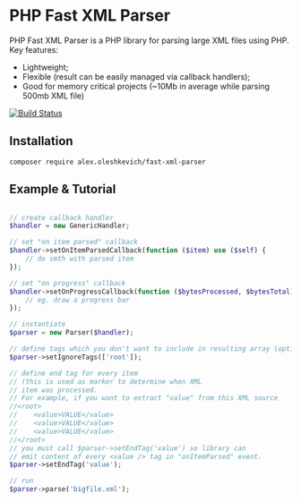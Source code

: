 PHP Fast XML Parser
=========

PHP Fast XML Parser is a PHP library for parsing large XML files using PHP.
Key features:

  - Lightweight;
  - Flexible (result can be easily managed via callback handlers);
  - Good for memory critical projects (~10Mb in average while parsing 500mb XML file)
  
[![Build Status](https://travis-ci.org/alex-oleshkevich/php-fast-xml-parser.svg)](https://travis-ci.org/alex-oleshkevich/php-fast-xml-parser)

## Installation

```
composer require alex.oleshkevich/fast-xml-parser
```

Example & Tutorial
--------------

```php

// create callback handler
$handler = new GenericHandler;

// set "on item parsed" callback
$handler->setOnItemParsedCallback(function ($item) use ($self) {
    // do smth with parsed item
});

// set "on progress" callback
$handler->setOnProgressCallback(function ($bytesProcessed, $bytesTotal) use ($self) {
    // eg. draw a progress bar
});

// instantiate
$parser = new Parser($handler);

// define tags which you don't want to include in resulting array (optional)
$parser->setIgnoreTags(['root']);

// define end tag for every item
// (this is used as marker to determine when XML
// item was processed.
// For example, if you want to extract "value" from this XML source
//<root>
//    <value>VALUE</value>
//    <value>VALUE</value>
//    <value>VALUE</value>
//</root>
// you must call $parser->setEndTag('value') so library can
// emit content of every <value /> tag in "onItemParsed" event.
$parser->setEndTag('value');

// run
$parser->parse('bigfile.xml');
```
